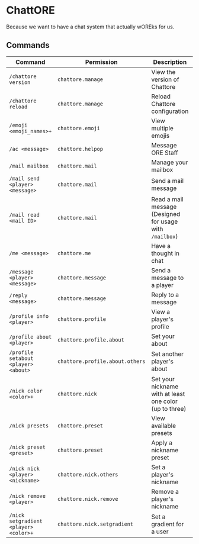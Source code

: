 # ChattORE

Because we want to have a chat system that actually wOREks for us.

## Commands

| Command                               | Permission                      | Description                                              | Aliases                                            |
|---------------------------------------|---------------------------------|----------------------------------------------------------|----------------------------------------------------|
| `/chattore version`                   | `chattore.manage`               | View the version of Chattore                             | No aliases                                         |
| `/chattore reload`                    | `chattore.manage`               | Reload Chattore configuration                            | No aliases                                         |
| `/emoji <emoji_names>+`               | `chattore.emoji`                | View multiple emojis                                     | No aliases                                         |
| `/ac <message>`                       | `chattore.helpop`               | Message ORE Staff                                        | No aliases                                         |
| `/mail mailbox`                       | `chattore.mail`                 | Manage your mailbox                                      | `/mailbox\|/mail`                                  |
| `/mail send <player> <message>`       | `chattore.mail`                 | Send a mail message                                      | No aliases                                         |
| `/mail read <mail ID>`                | `chattore.mail`                 | Read a mail message (Designed for usage with `/mailbox`) | No aliases                                         |
| `/me <message>`                       | `chattore.me`                   | Have a thought in chat                                   | No aliases                                         |
| `/message <player> <message>`         | `chattore.message`              | Send a message to a player                               | `/m\|/pm\|/msg\|/vmsg\|/vmessage\|/whisper\|/tell` |
| `/reply <message>`                    | `chattore.message`              | Reply to a message                                       | `/playerprofile`                                   |
| `/profile info <player>`              | `chattore.profile`              | View a player's profile                                  | `/playerprofile`                                   |
| `/profile about <player>`             | `chattore.profile.about`        | Set your about                                           | `/playerprofile`                                   |
| `/profile setabout <player> <about>`  | `chattore.profile.about.others` | Set another player's about                               | `/playerprofile`                                   |
| `/nick color <color>+`                | `chattore.nick`                 | Set your nickname with at least one color (up to three)  | No aliases                                         |
| `/nick presets`                       | `chattore.preset`               | View available presets                                   | No aliases                                         |
| `/nick preset <preset>`               | `chattore.preset`               | Apply a nickname preset                                  | No aliases                                         |
| `/nick nick <player> <nickname>`      | `chattore.nick.others`          | Set a player's nickname                                  | No aliases                                         |
| `/nick remove <player>`               | `chattore.nick.remove`          | Remove a player's nickname                               | No aliases                                         |
| `/nick setgradient <player> <color>+` | `chattore.nick.setgradient`     | Set a gradient for a user                                | No aliases                                         |
